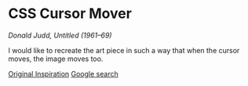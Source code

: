 # CSS Cursor Mover

[](https://66.media.tumblr.com/d5ebdc573f7c7337b9e5af4b175e9b2f/3efc39f18082d04a-ae/s500x750/dfc9d0275315c8e20bb9158e80f97904bc6a8d09.jpg)

_Donald Judd, Untitled (1961–69)_

I would like to recreate the art piece in such a way that when the cursor moves, the image moves too.


[Original Inspiration](https://mdme-x.tumblr.com/post/189498395379/donald-judd-untitled-196169)
[Google search](https://www.google.com/search?q=Donald+Judd,+Untitled+(1961%E2%80%9369)&rlz=1C5CHFA_enUS890US891&sxsrf=ALeKk01z62IJyGAY7y8iCqSFNabHfjGXmQ:1592237148966&source=lnms&tbm=isch&sa=X&ved=2ahUKEwiG6qXNmYTqAhXTSzABHUoqAN8Q_AUoAXoECEQQAw&biw=1418&bih=756)

